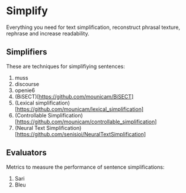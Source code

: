 # Simplify

Everything you need for text simplification, reconstruct phrasal texture, rephrase and increase readability.



## Simplifiers 

These are techniques for simplifiying sentences:

1. muss
2. discourse
3. openie6
4. (BiSECT)[https://github.com/mounicam/BiSECT]
5. (Lexical simplification)[https://github.com/mounicam/lexical_simplification]
6. (Controllable Simplification)[https://github.com/mounicam/controllable_simplification]
7. (Neural Text Simplification)[https://github.com/senisioi/NeuralTextSimplification]


## Evaluators

Metrics to measure the performance of sentence simplifications:

1. Sari
2. Bleu
